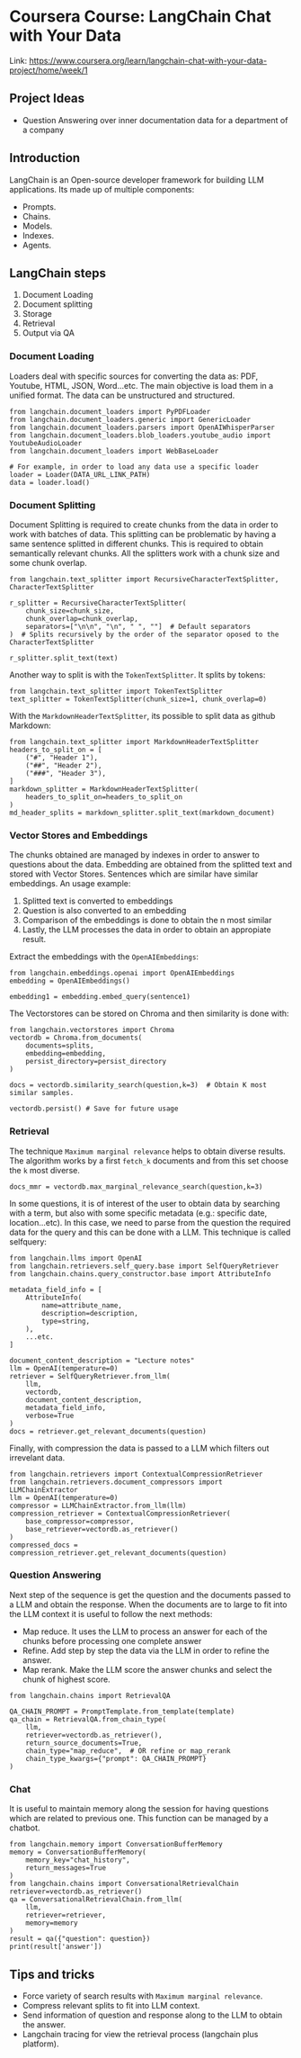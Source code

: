 # Coursera Course: LangChain Chat with Your Data
Link: https://www.coursera.org/learn/langchain-chat-with-your-data-project/home/week/1

## Project Ideas
- Question Answering over inner documentation data for a department of a company

## Introduction
LangChain is an Open-source developer framework for building LLM applications. Its made up of multiple components:
- Prompts.
- Chains.
- Models.
- Indexes.
- Agents.

## LangChain steps
1. Document Loading
2. Document splitting
3. Storage
4. Retrieval
5. Output via QA


### Document Loading
Loaders deal with specific sources for converting the data as: PDF, Youtube, HTML, JSON, Word...etc. The main objective is load them in a unified format. The data can be unstructured and structured.

```
from langchain.document_loaders import PyPDFLoader
from langchain.document_loaders.generic import GenericLoader
from langchain.document_loaders.parsers import OpenAIWhisperParser
from langchain.document_loaders.blob_loaders.youtube_audio import YoutubeAudioLoader
from langchain.document_loaders import WebBaseLoader

# For example, in order to load any data use a specific loader
loader = Loader(DATA_URL_LINK_PATH)
data = loader.load()
```

### Document Splitting
Document Splitting is required to create chunks from the data in order to work with batches of data. This splitting can be problematic by having a same sentence splitted in different chunks. This is required to obtain semantically relevant chunks. All the splitters work with a chunk size and some chunk overlap. 

```
from langchain.text_splitter import RecursiveCharacterTextSplitter, CharacterTextSplitter

r_splitter = RecursiveCharacterTextSplitter(
    chunk_size=chunk_size,
    chunk_overlap=chunk_overlap,
    separators=["\n\n", "\n", " ", ""]  # Default separators
)  # Splits recursively by the order of the separator oposed to the CharacterTextSplitter

r_splitter.split_text(text)

```

Another way to split is with the `TokenTextSplitter`. It splits by tokens:

```
from langchain.text_splitter import TokenTextSplitter
text_splitter = TokenTextSplitter(chunk_size=1, chunk_overlap=0)

```

With the `MarkdownHeaderTextSplitter`, its possible to split data as github Markdown:

```
from langchain.text_splitter import MarkdownHeaderTextSplitter
headers_to_split_on = [
    ("#", "Header 1"),
    ("##", "Header 2"),
    ("###", "Header 3"),
]
markdown_splitter = MarkdownHeaderTextSplitter(
    headers_to_split_on=headers_to_split_on
)
md_header_splits = markdown_splitter.split_text(markdown_document)
```

### Vector Stores and Embeddings
The chunks obtained are managed by indexes in order to answer to questions about the data. Embedding are obtained from the splitted text and stored with Vector Stores. Sentences which are similar have similar embeddings. An usage example:
1. Splitted text is converted to embeddings
2. Question is also converted to an embedding
3. Comparison of the embeddings is done to obtain the n most similar
4. Lastly, the LLM processes the data in order to obtain an appropiate result.

Extract the embeddings with the `OpenAIEmbeddings`:
```
from langchain.embeddings.openai import OpenAIEmbeddings
embedding = OpenAIEmbeddings()

embedding1 = embedding.embed_query(sentence1)
```

The Vectorstores can be stored on Chroma and then similarity is done with:
```
from langchain.vectorstores import Chroma
vectordb = Chroma.from_documents(
    documents=splits,
    embedding=embedding,
    persist_directory=persist_directory
)

docs = vectordb.similarity_search(question,k=3)  # Obtain K most similar samples.

vectordb.persist() # Save for future usage
```

### Retrieval
The technique `Maximum marginal relevance` helps to obtain diverse results. The algorithm works by a first `fetch_k` documents and from this set choose the `k` most diverse.
```
docs_mmr = vectordb.max_marginal_relevance_search(question,k=3)
```
In some questions, it is of interest of the user to obtain data by searching with a term, but also with some specific metadata (e.g.: specific date, location...etc). In this case, we need to parse from the question the required data for the query and this can be done with a LLM. This technique is called selfquery:
```
from langchain.llms import OpenAI
from langchain.retrievers.self_query.base import SelfQueryRetriever
from langchain.chains.query_constructor.base import AttributeInfo

metadata_field_info = [
    AttributeInfo(
        name=attribute_name,
        description=description,
        type=string,
    ),
    ...etc.
]

document_content_description = "Lecture notes"
llm = OpenAI(temperature=0)
retriever = SelfQueryRetriever.from_llm(
    llm,
    vectordb,
    document_content_description,
    metadata_field_info,
    verbose=True
)
docs = retriever.get_relevant_documents(question)
```
Finally, with compression the data is passed to a LLM which filters out irrevelant data. 
```
from langchain.retrievers import ContextualCompressionRetriever
from langchain.retrievers.document_compressors import LLMChainExtractor
llm = OpenAI(temperature=0)
compressor = LLMChainExtractor.from_llm(llm)
compression_retriever = ContextualCompressionRetriever(
    base_compressor=compressor,
    base_retriever=vectordb.as_retriever()
)
compressed_docs = compression_retriever.get_relevant_documents(question)
```

### Question Answering
Next step of the sequence is get the question and the documents passed to a LLM and obtain the response. When the documents are to large to fit into the LLM context it is useful to follow the next methods:
- Map reduce. It uses the LLM to process an answer for each of the chunks before processing one complete answer
- Refine. Add step by step the data via the LLM in order to refine the answer.
- Map rerank. Make the LLM score the answer chunks and select the chunk of highest score.

```
from langchain.chains import RetrievalQA

QA_CHAIN_PROMPT = PromptTemplate.from_template(template)
qa_chain = RetrievalQA.from_chain_type(
    llm,
    retriever=vectordb.as_retriever(),
    return_source_documents=True,
    chain_type="map_reduce",  # OR refine or map_rerank
    chain_type_kwargs={"prompt": QA_CHAIN_PROMPT}
)
```

### Chat
It is useful to maintain memory along the session for having questions which are related to previous one. This function can be managed by a chatbot. 

```
from langchain.memory import ConversationBufferMemory
memory = ConversationBufferMemory(
    memory_key="chat_history",
    return_messages=True
)
from langchain.chains import ConversationalRetrievalChain
retriever=vectordb.as_retriever()
qa = ConversationalRetrievalChain.from_llm(
    llm,
    retriever=retriever,
    memory=memory
)
result = qa({"question": question})
print(result['answer'])
```

## Tips and tricks
- Force variety of search results with `Maximum marginal relevance`.
- Compress relevant splits to fit into LLM context.
- Send information of question and response along to the LLM to obtain the answer.
- Langchain tracing for view the retrieval process (langchain plus platform).
